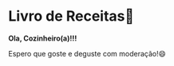 # Livro de Receitas:book:

**Ola, Cozinheiro(a)!!!**

Espero que goste e deguste com moderação!:smile:





